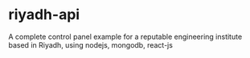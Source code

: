# riyadh-api

A complete control panel example for a reputable engineering institute based in Riyadh, using nodejs, mongodb, react-js
